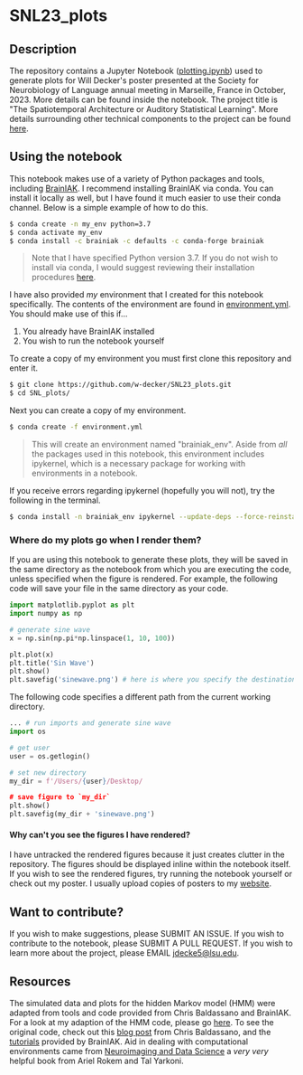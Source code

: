 # SNL23_plots

## Description
The repository contains a Jupyter Notebook ([plotting.ipynb](/plotting.ipynb)) used to generate plots for Will Decker's poster presented at the Society for Neurobiology of Language annual meeting in Marseille, France in October, 2023. More details can be found inside the notebook. The project title is "The Spatiotemporal Architecture or Auditory Statistical Learning". More details surrounding other technical components to the project can be found [here](https://github.com/w-decker/Honors-Thesis).

## Using the notebook
This notebook makes use of a variety of Python packages and tools, including [BrainIAK](https://brainiak.org/). I recommend installing BrainIAK via conda. You can install it locally as well, but I have found it much easier to use their conda channel. Below is a simple example of how to do this. 
```bash
$ conda create -n my_env python=3.7
$ conda activate my_env
$ conda install -c brainiak -c defaults -c conda-forge brainiak
```
> Note that I have specified Python version 3.7. If you do not wish to install via conda, I would suggest reviewing their installation procedures [here](https://brainiak.org/docs/installation.html).

I have also provided _my_ environment that I created for this notebook specifically. The contents of the environment are found in [environment.yml](/environment.yml). You should make use of this if...
1. You already have BrainIAK installed
2. You wish to run the notebook yourself

To create a copy of my environment you must first clone this repository and enter it.
```bash
$ git clone https://github.com/w-decker/SNL23_plots.git
$ cd SNL_plots/
```
Next you can create a copy of my environment.
```bash
$ conda create -f environment.yml
```
> This will create an environment named "brainiak_env". Aside from _all_ the packages used in this notebook, this environment includes ipykernel, which is a necessary package for working with environments in a notebook.

If you receive errors regarding ipykernel (hopefully you will not), try the following in the terminal.
```bash
$ conda install -n brainiak_env ipykernel --update-deps --force-reinstall
```

### Where do my plots go when I render them?
If you are using this notebook to generate these plots, they will be saved in the same directory as the notebook from which you are executing the code, unless specified when the figure is rendered. For example, the following code will save your file in the same directory as your code.

```python
import matplotlib.pyplot as plt
import numpy as np

# generate sine wave
x = np.sin(np.pi*np.linspace(1, 10, 100))

plt.plot(x)
plt.title('Sin Wave')
plt.show()
plt.savefig('sinewave.png') # here is where you specify the destination of the rendered plot
```

The following code specifies a different path from the current working directory. 

```python
... # run imports and generate sine wave
import os

# get user
user = os.getlogin()

# set new directory
my_dir = f'/Users/{user}/Desktop/

# save figure to `my_dir`
plt.show()
plt.savefig(my_dir + 'sinewave.png')

```
#### Why can't you see the figures I have rendered?
I have untracked the rendered figures because it just creates clutter in the repository. The figures should be displayed inline within the notebook itself. If you wish to see the rendered figures, try running the notebook yourself or check out my poster. I usually upload copies of posters to my [website](https://w-decker.github.io/Presentations/).

## Want to contribute?
If you wish to make suggestions, please SUBMIT AN ISSUE. If you wish to contribute to the notebook, please SUBMIT A PULL REQUEST. If you wish to learn more about the project, please EMAIL [jdecke5@lsu.edu](mailto:jdecke5@lsu.edu).

## Resources
The simulated data and plots for the hidden Markov model (HMM) were adapted from tools and code provided from Chris Baldassano and BrainIAK. For a look at my adaption of the HMM code, please go [here](https://github.com/w-decker/hmm-fmri). To see the original code, check out this [blog post](http://www.chrisbaldassano.com/blog/2020/05/19/splitmerge/) from Chris Baldassano, and the [tutorials](https://brainiak.org/tutorials/12-hmm/) provided by BrainIAK. Aid in dealing with computational environments came from [Neuroimaging and Data Science](https://neuroimaging-data-science.org/root.html) a _very very_ helpful book from Ariel Rokem and Tal Yarkoni.
